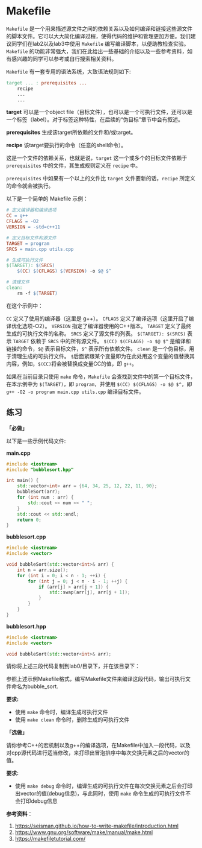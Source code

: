 # Makefile

`Makefile` 是一个用来描述源文件之间的依赖关系以及如何编译和链接这些源文件的脚本文件。它可以大大简化编译过程，使得代码的维护和管理更加方便。我们建议同学们在lab2以及lab3中使用 `Makefile` 编写编译脚本，以便助教检查实验。
`Makefile` 的功能非常强大，我们在此给出一些基础的介绍以及一些参考资料，如有感兴趣的同学可以参考或自行搜索相关资料。

`Makefile` 有一套专用的语法系统，大致语法规则如下:
```Makefile
target ... : prerequisites ...
    recipe
    ...
    ...
```

**target**
可以是一个object file（目标文件），也可以是一个可执行文件，还可以是一个标签（label）。对于标签这种特性，在后续的“伪目标”章节中会有叙述。

**prerequisites**
生成该target所依赖的文件和/或target。

**recipe**
该target要执行的命令（任意的shell命令）。

这是一个文件的依赖关系，也就是说，`target` 这一个或多个的目标文件依赖于 `prerequisites` 中的文件，其生成规则定义在 `recipe` 中。

`prerequisites` 中如果有一个以上的文件比 `target` 文件要新的话，`recipe` 所定义的命令就会被执行。

以下是一个简单的 Makefile 示例：
```Makefile
# 定义编译器和编译选项
CC = g++
CFLAGS = -O2
VERSION = -std=c++11

# 定义目标文件和源文件
TARGET = program
SRCS = main.cpp utils.cpp

# 生成可执行文件
$(TARGET): $(SRCS)
    $(CC) $(CFLAGS) $(VERSION) -o $@ $^

# 清理文件
clean:
    rm -f $(TARGET)
```
在这个示例中：

`CC` 定义了使用的编译器（这里是 g++）。
`CFLAGS` 定义了编译选项（这里开启了编译优化选项-O2）。
`VERSION` 指定了编译器使用的C++版本。
`TARGET` 定义了最终生成的可执行文件的名称。
`SRCS` 定义了源文件的列表。
`$(TARGET): $(SRCS)` 表示 `TARGET` 依赖于 `SRCS` 中的所有源文件。
`$(CC) $(CFLAGS) -o $@ $^` 是编译和链接的命令，`$@` 表示目标文件，`$^` 表示所有依赖文件。
`clean` 是一个伪目标，用于清理生成的可执行文件。
`$`后面紧跟某个变量即为在此处用这个变量的值替换其内容，例如，`$(CC)`将会被替换成变量CC的值，即 `g++`。

如果在当前目录只使用 `make` 命令，`Makefile` 会查找到文件中的第一个目标文件，在本示例中为 `$(TARGET)`，即 `program`，并使用 `$(CC) $(CFLAGS) -o $@ $^`，即 `g++ -O2 -o program main.cpp utils.cpp` 编译目标文件。

## 练习

**「必做」**

以下是一些示例代码文件:

**main.cpp**
```cpp
#include <iostream>
#include "bubblesort.hpp"

int main() {
    std::vector<int> arr = {64, 34, 25, 12, 22, 11, 90};
    bubbleSort(arr);
    for (int num : arr) {
        std::cout << num << " ";
    }
    std::cout << std::endl;
    return 0;
}
```

**bubblesort.cpp**
```cpp
#include <iostream>
#include <vector>

void bubbleSort(std::vector<int>& arr) {
    int n = arr.size();
    for (int i = 0; i < n - 1; ++i) {
        for (int j = 0; j < n - i - 1; ++j) {
            if (arr[j] > arr[j + 1]) {
                std::swap(arr[j], arr[j + 1]);
            }
        }
    }
}
```

**bubblesort.hpp**
```cpp
#include <iostream>
#include <vector>

void bubbleSort(std::vector<int>& arr);
```
请你将上述三段代码复制到lab0/目录下，并在该目录下：

参照上述示例Makefile格式，编写Makefile文件来编译这段代码，输出可执行文件命名为bubble_sort.

**要求:**

- 使用 `make` 命令时，编译生成可执行文件
- 使用 `make clean` 命令时，删除生成的可执行文件


**「选做」**

请你参考C++的宏机制以及g++的编译选项，在Makefile中加入一段代码，以及对cpp源代码进行适当修改，来打印出冒泡排序中每次交换元素之后的vector的值。

**要求:**

- 使用 `make debug` 命令时，编译生成的可执行文件在每次交换元素之后会打印出vector的值(debug信息)，与此同时，使用 `make` 命令生成的可执行文件不会打印debug信息


**参考资料**：
1. https://seisman.github.io/how-to-write-makefile/introduction.html
2. https://www.gnu.org/software/make/manual/make.html
3. https://makefiletutorial.com/